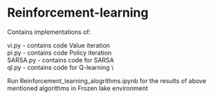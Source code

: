 # Reinforcement-learning
Contains implementations of: 

vi.py - contains code Value iteration \
pi.py - contains code Policy iteration \
SARSA.py -  contains code for SARSA \
ql.py - contains code for Q-learning \

Run Reinforcement_learning_alogrithms.ipynb for the results of above mentioned algorithms in Frozen lake environment
